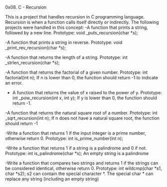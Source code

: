 0x08. C - Recursion

This is a project that handles recursion in C programming language.
Recursion is when a function calls itself directly or indirectly.
The following projects were handled in this concept:
-A function that prints a string, followed by a new line.
Prototype: void _puts_recursion(char *s);

-A function that prints a string in reverse.
Prototype: void _print_rev_recursion(char *s);

-A function that returns the length of a string.
Prototype: int _strlen_recursion(char *s);

-A function that returns the factorial of a given number.
Prototype: int factorial(int n);
If n is lower than 0, the function should return -1 to indicate
an error.

- A function that returns the value of x raised to the power of y.
Prototype: int _pow_recursion(int x, int y);
If y is lower than 0, the function should return -1.

-A function that returns the natural square root of a number.
Prototype: int _sqrt_recursion(int n);
If n does not have a natural square root, the function should return -1

-Write a function that returns 1 if the input integer is a prime
number, otherwise return 0.
Prototype: int is_prime_number(int n);

-Write a function that returns 1 if a string is a palindrome and
0 if not.
Prototype: int is_palindrome(char *s);
An empty string is a palindrome

-Write a function that compares two strings and returns 1 if the
strings can be considered identical, otherwise return 0.
Prototype: int wildcmp(char *s1, char *s2);
s2 can contain the special character *.
The special char * can replace any string (including an empty string)